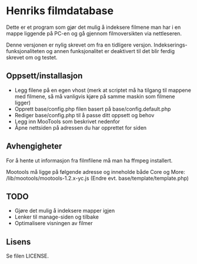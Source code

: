 Henriks filmdatabase
====================

Dette er et program som gjør det mulig å indeksere filmene man har i en mappe
liggende på PC-en og gå gjennom filmoversikten via nettleseren.

Denne versjonen er nylig skrevet om fra en tidligere versjon. Indekserings-
funksjonaliteten og annen funksjonalitet er deaktivert til det blir ferdig
skrevet om og testet.


Oppsett/installasjon
--------------------

* Legg filene på en egen vhost (merk at scriptet må ha tilgang til mappene
med filmene, så må vanligvis kjøre på samme maskin som filmene ligger)
* Opprett base/config.php filen basert på base/config.default.php
* Rediger base/config.php til å passe ditt oppsett og behov
* Legg inn MooTools som beskrivet nedenfor
* Åpne nettsiden på adressen du har opprettet for siden


Avhengigheter
-------------

For å hente ut informasjon fra filmfilene må man ha ffmpeg installert.

Mootools må ligge på følgende adresse og inneholde både Core og More:
/lib/mootools/mootools-1.2.x-yc.js
(Endre evt. base/template/template.php)


TODO
----

* Gjøre det mulig å indeksere mapper igjen
* Lenker til manage-siden og tilbake
* Optimalisere visningen av filmer


Lisens
------

Se filen LICENSE.